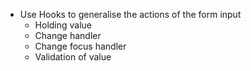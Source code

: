 - Use Hooks to generalise the actions of the form input
	- Holding value
	- Change handler
	- Change focus handler
	- Validation of value